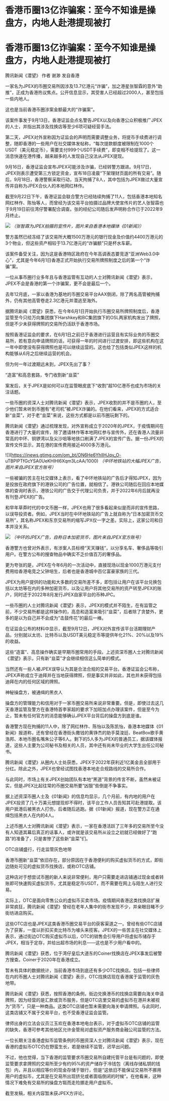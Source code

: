 # 香港币圈13亿诈骗案：至今不知谁是操盘方，内地人赴港提现被打

# 香港币圈13亿诈骗案：至今不知谁是操盘方，内地人赴港提现被打

腾讯新闻《潜望》 作者 谢渺 发自香港

一家名为JPEX的币圈交易所因涉及13.7亿港元“诈骗”，加之港星张智霖的意外“助推”，正成为香港热议焦点。公开信息显示，其受害人已经超过2000人，甚至包括一些内地人。

这也是当前香港币圈涉案金额最大的“诈骗案”。

该案件事发于9月13日，香港证监会点名警告JPEX以及向香港公众积极推广JPEX的人士，并指出其涉及找换店等至少6项可疑经营手法。

第二天，JPEX对外宣称因为证监会的声明而需要调整业务，将提币手续费进行调整，随即香港的一些用户在社交媒体发帖称，“每次提款额度被限制在1000个USDT（美元稳定币），需要支付999个USDT手续费”，即变相不给提现了。这一消息快速在港传播，越来越多的人发现自己没法从JPEX提现。

9月16日，香港证监会宣布JPEX可能涉及诈骗，已经转警方跟进。9月17日，JPEX则表示遭受第三方锁定资金，宣布18日凌晨“下架理财页面的所有交易”。随后，9月18日，香港警察采取行动，当天拘捕了8人，其中包括为JPEX做过大量宣传并自称为JPEX合伙人的本地网红林作。

截至9月22日下午，香港证监会联合警方已经陆续拘捕了11人，包括香港本地知名网红林作、陈怡等人，而曾经为该交易平台拍摄过品牌大使宣传片的艺人张智霖也于9月19日前往湾仔警署配合调查。张的经纪公司随后发声明称合作已于2022年9月终止。

![](https://inews.gtimg.com/om_bt/OJ26NDQecTPrBglwQfVKm5TMmRAWGxIZzI5SyU7tbG9_8AA/1000)
_（张智霖为JPEX拍摄的宣传片，图片来自香港本地媒体《01新闻》）_

警方虽然已经冻结了该交易所大概1500万港元的银行现金及价值约4400万港元的3个物业，但这些资产相较于13.7亿港元的“诈骗额”只是杯水车薪。

该案件备受关注，因为这是香港特区政府在今年高调表态要竞逐“亚洲Web3.0中心”，尤其是今年6月1日香港正式开始执行交易所牌照制度之后的第一个“诈骗”案。

一位从事币圈行业多年且与香港监管有互动的人士对腾讯新闻《潜望》表示，JPEX不会是香港的第一个诈骗案，更不会是最后一个。

去年12月底，一家以香港为基地的币圈交易平台AAX倒闭，除了两名高管被拘捕外，仍有其他高管卷走2.3亿港元并潜逃至海外。

据腾讯新闻《潜望》获悉，在今年6月1日开始执行币圈交易所牌照制度后，香港监管至今只给万向集团旗下Harshkey和BC集团旗下的OSL两家机构发出了牌照，但是不少未获得牌照的交易所仍活跃于香港市场。

按照香港证监会的要求，在6月1日之前已于香港进行运营且有实际业务的币圈交易所，若有意向申请牌照的话，可获得一年的时间进行过渡安排，即这些机构在这一年中即使没有获得牌照也是可以继续运营的。这也给了包括类似JPEX这样的机构能够从6月之后继续运营的机会。

但为何一年过渡期远未到，JPEX先出了事？

“造富”和高息套路，专门收割新“韭菜”

案发后，关于JPEX是如何可以在监管眼皮底下“收割”超10亿港币也成为市场的关注话题。

一些币圈的资深人士对腾讯新闻《潜望》表示，JPEX收割的并不是币圈的人，至少他们暂未听到币圈有“老司机”被JPEX诈骗的。在他们看来，JPEX的方式适合新“韭菜”，对于老“韭菜”来说，这些方式都是以前币圈玩剩下的。

腾讯新闻《潜望》通过梳理发现，对外宣称成立于2020年的JPEX，于疫情期间在香港进行了大量的宣传，除了邀请林作等本地网红参与宣传外，还在香港人流量非常高的中环、铜锣湾以及尖沙咀等地铁口刷满了JPEX的宣传广告。据一份JPEX的宣传文件显示，其在港的宣传费用接近4000多万港元。

![](https://inews.gtimg.com/om_bt/ON6He6YhllHJqv_O-
uTBPlPTfGcYSA0UeKHlHl6Xqm3LcAA/1000) _（中环地铁站的大幅JPEX广告，图片来自JPEX官方账号）_

一些被骗的苦主在社交媒体上表示，看了中环地铁站的广告后才得知JPEX，因为是投放在政府旗下的港铁公司的广告位置，就相信了。港铁公司随后在回应本地媒体的查询时表示，港铁公司的广告交于代理公司负责，并于2022年6月后就再没有刊登JPEX的广告。

和早年草莽时代的中文币圈一样，JPEX也用了很多看起来似是而非的宣传思路，以误导投资者。例如，JPEX当时在中环地铁站的广告上就自称为“日本加密货币交易所”，其名称JPEX和东京交易所的缩写JPX仅一字之差。实际上，这家公司和日本并没关系。

![](https://inews.gtimg.com/om_bt/Owi4u-FUIBBZ36AYc26uf8VirNBIH7wwQUCxHfCmDhbsoAA/1000)
_（中环的JPEX广告，自称日本加密货币，图片来自JPEX官方账号）_

香港警方也曾对外表示，有涉案人员标榜“天天赚钱”，以分享名车、奢侈品等吸引用户。在警方公布的搜查物品中确实不乏价值百万的奢侈品。

更为夸张的是，JPEX在今年6月的一次活动中，直接现场以现金1000万港元支付费用给香港电竞之父钟培生，后者也是香港城中百亿富豪家族的三代。

JPEX为用户提供的功能和大多数的交易所差不多，即包括让用户在该平台兑换包括以太坊等在内的多种加密货币，以及让用户将其他交易所的资产转至JPEX的账户，同时还于2022年8月发行JPEX自家平台的币种JPC。

一些币圈的人士对腾讯新闻《潜望》表示，JPEX的模式并不陌生，在有监管之前，不少交易所都是这样操作的，高息和造富来吸引“韭菜”，后者除了贪婪外，更多的是以为自己并不会成为“击鼓传花”的最后一棒。

在证监会公布的材料中显示，截至9月12日，JPEX对外宣传该平台活期理财产品，分别就以太坊、比特币以及USDT美元稳定币等提供年化21%、20%以及19%的收益。

这些“造富”、高息操作确实是早期币圈常用的手段。上述资深币圈人士对腾讯新闻《潜望》表示，只有新“韭菜”才会继续相信这么简单的模式。

当然还有一些人被JPEX误导认为其是合法合规的交易平台。香港证监会公布称，JPEX声称成立于迪拜并在当地获得牌照，但是事实并非如此，其也并未获得包括迪拜在内的任何区域的牌照。

神秘操盘方，被通缉的黑衣人

操盘方的管理能力和信用对于一家币圈交易所来说非常重要。但是，即使过去这几天香港监管及警方在香港特首李家超的要求下加班加点办理该案件，但是至今为止，暂未有任何官方的消息能够确认JPEX平台背后的操盘方到底是谁。

香港警方现在拘捕的11人中，除了网红林作、陈怡以及陈凯怡，香港本地媒体《01新闻》报道称，还有曾经在香港街头撒钱的黄铮杰的助手莫浚廷、BeatBox歌手黄浩邦、本地币圈名嘴朱公子等6人。剩下的5人多为JPEX的普通员工，据该媒体报道，这些人主要为公司秘书及相关的人员，其中还有尚未毕业的大学生出任公司秘书。

腾讯新闻《潜望》从圈内人士处获悉，JPEX于2022年获利近1亿美金且全部用于分红。除此之外，JPEX也曾经试图找香港本地走合规路线的交易所合作。

与此同时，市场上有关JPEX创始团队有本地“黑道”背景的传言不断，虽然未被证实，但是JPEX比起往常的币圈交易所要“凶狠”些倒是不争事实。

据上述资深币圈人士及《01新闻》的信息均显示，几个月前，有内地的用户在JPEX投资了几十万美元想提现却不得时，该平台工作人员告知其可赴港提取。该用户抵港后被黑衣人打伤，后者随后逃跑。据《01新闻》报道，现在警方正在通缉包括黑衣人在内的4人。

上述币圈人士对腾讯新闻《潜望》表示，一家在香港活跃了三年多的交易所至今没有人知道其幕后真正的话事人，或许就是该交易所从设立之初就已经做好了“跑路”的准备了，只是害惨了这些新“韭菜”们。

OTC店铺盛行，行走监管灰色地带

香港币圈新“韭菜”依旧存在，部分原因在于香港便利的购买虚拟货币的方式，即街边随处可见的虚拟货币找换店，或称OTC店铺。

这种店对于想尝试币圈的新人来说非常便利，用户只需要走进店铺通过现金或者转账即可快速购买虚拟货币，尤其是稳定币USDT，而不需要在网上与陌生人进行交易。

实际上，OTC是面向零售公众的虚拟币买卖市场。疫情期间香港这类找换店扩展非常疯狂，腾讯新闻《潜望》曾经在老年人集中的街市发现不少，并亲眼目睹不少街坊进店购买。

这些OTC店也是JPEX这类香港币圈交易平台的获客渠道之一。曾经有些OTC店铺为了获客，一度以折扣买卖比特币为噱头来揽客。JPEX的一些苦主在社交媒体上表示，通过街边OTC购买虚拟币以后，OTC的销售会引导用户将虚拟币储存于JPEX，相当于定存，并给出超市场的利息——这也是不少用户看中的。

腾讯新闻《潜望》获悉，位于湾仔皇后大道东的Coiner找换店在JPEX事发后被警方搜查。Coiner于2020年在香港成立。

暂未有具体的数据统计，当前香港市场到底还有多少OTC找换店。包括一些律师在内的币圈人士对腾讯新闻《潜望》表示，OTC找换店现在香港属于监管的灰色地带。

腾讯新闻《潜望》获悉，按照香港的条例，街边兑换港币的找换店需要向海关申请牌照，因为经营的是汇款或货币服务，但是OTC店里交易的虚拟币在港并未被视为“货币”，只是一种商品。这类OTC店铺也暂未需要向海关申请牌照。与此同时，这类店铺又不属于交易平台，也不受香港证监会监管。

律师出身的立法会议员江玉欢在香港本地电台表示，对于虚拟币OTC店铺的监管的缺失，香港可参考其他地区允许金管局对虚拟资产服务商金融公司监管的方法。

一位长期关注香港虚拟币监管条例的币圈资深人士对腾讯新闻《潜望》表示，现在香港的虚拟币OTC仍在野蛮生长，若是继续不监管，迟早出问题。

不过，他也觉得，当下香港的监管要求币圈交易所自建托管平台是有问题的，即使监管要求拿牌照的交易所至少有约95%的资产储存于冷钱包（离线存储私钥的钱包）内，并且以相应等价的现金存储于银行，但是“这依旧不能保证交易所不挪用用户的虚拟币，尤其是在交易所出现挤兑或者面临倒闭的时候”。在他看来，这种情况下难免有交易所的操盘方铤而走险挪走用户虚拟币。

截至发稿，相关内容暂未获JPEX方评论。

